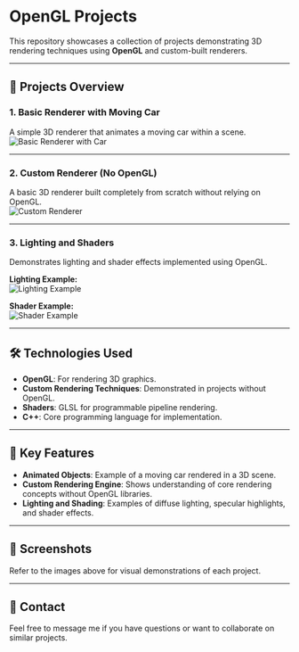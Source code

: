 # **OpenGL Projects**  

This repository showcases a collection of projects demonstrating 3D rendering techniques using **OpenGL** and custom-built renderers.  

---

## 🎨 **Projects Overview**  

### **1. Basic Renderer with Moving Car**  
A simple 3D renderer that animates a moving car within a scene.  
![Basic Renderer with Car](https://github.com/TylerJTimothy/Opengl/assets/62077017/64efb2bb-867b-4464-806d-932cc7160c3d)  

---

### **2. Custom Renderer (No OpenGL)**  
A basic 3D renderer built completely from scratch without relying on OpenGL.  
![Custom Renderer](https://github.com/TylerJTimothy/Opengl/assets/62077017/b292fd3a-04ac-4793-94f6-9a2c84324440)  

---

### **3. Lighting and Shaders**  
Demonstrates lighting and shader effects implemented using OpenGL.  

**Lighting Example:**  
![Lighting Example](https://github.com/TylerJTimothy/Opengl/assets/62077017/65633299-661f-4ffd-9273-c0c93cc3b354)  

**Shader Example:**  
![Shader Example](https://github.com/TylerJTimothy/Opengl/assets/62077017/49a31eb8-168d-445a-ad00-47230a63a621)  

---

## 🛠️ **Technologies Used**  
- **OpenGL**: For rendering 3D graphics.  
- **Custom Rendering Techniques**: Demonstrated in projects without OpenGL.  
- **Shaders**: GLSL for programmable pipeline rendering.  
- **C++**: Core programming language for implementation.  

---

## 🚀 **Key Features**  
- **Animated Objects**: Example of a moving car rendered in a 3D scene.  
- **Custom Rendering Engine**: Shows understanding of core rendering concepts without OpenGL libraries.  
- **Lighting and Shading**: Examples of diffuse lighting, specular highlights, and shader effects.  

---

## 📸 **Screenshots**  
Refer to the images above for visual demonstrations of each project.  

---

## 📧 **Contact**  
Feel free to message me if you have questions or want to collaborate on similar projects.  
